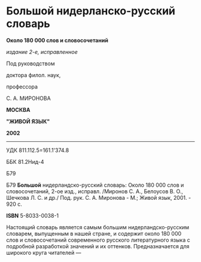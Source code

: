 # Большой нидерланско-русский словарь



**Около 180 000 слов и словосочетаний**



_издание 2-е, исправленное_



Под руководством 

доктора филол. наук,

профессора

С. А. МИРОНОВА



**МОСКВА**

**"ЖИВОЙ ЯЗЫК"**

**2002**

---

УДК 811.112.5=161.1'374.8

ББК 81.2Нид-4

Б79



Б79 **Большой** нидерландско-русский словарь: Около 180 000 слов и словосочетаний, 2-ое изд., исправл. /Миронов С. А., Белоусов В. О., Шечкова Л. С. и др./ Под. рук. С. А. Миронова - М.; Живой язык, 2001. - 920 с.

**ISBN** 5-8033-0038-1



Настоящий словарь является самым большим нидерландско-русским словарем, выпущенным в нашей стране, и содержит около 180 000 слов и словосочетаний современного русского литературного языка с подробной разработкой значений и их оттенков. Предназначается для широкого круга читателей — 


